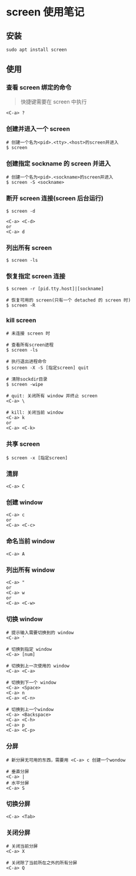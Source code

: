 # screen 使用笔记

## 安装

```shell
sudo apt install screen
```

## 使用

### 查看 screen 绑定的命令

> 快捷键需要在 screen 中执行

```
<C-a> ?
```

### 创建并进入一个 screen

```shell
# 创建一个名为<pid>.<tty>.<host>的screen并进入
$ screen
```

### 创建指定 sockname 的 screen 并进入

```shell
# 创建一个名为<pid>.<sockname>的screen并进入
$ screen -S <sockname>
```

### 断开 screen 连接(screen 后台运行)

```shell
$ screen -d
```

```
<C-a> <C-d>
or
<C-a> d
```

### 列出所有 screen

```shell
$ screen -ls
```

### 恢复指定 screen 连接

```shell
$ screen -r [pid.tty.host]|[sockname]

# 恢复可用的 screen(只有一个 detached 的 screen 时)
$ screen -R
```

### kill screen

```shell
# 未连接 screen 时

# 查看所有screen进程
$ screen -ls

# 执行退出进程命令
$ screen -X -S [指定screen] quit

# 清除sockdir目录
$ screen -wipe
```

```
# quit: 关闭所有 window 并终止 screen
<C-a> \

# kill: 关闭当前 window
<C-a> k
or
<C-a> <C-k>
```

### 共享 screen

```shell
$ screen -x [指定screen]
```

### 清屏

```
<C-a> C
```

### 创建 window

```
<C-a> c
or
<C-a> <C-c>
```

### 命名当前 window

```
<C-a> A
```

### 列出所有 window

```
<C-a> "
or
<C-a> w
or
<C-a> <C-w>
```

### 切换 window

```
# 提示输入需要切换到的 window
<C-a> '

# 切换到指定 window
<C-a> [num]

# 切换到上一次使用的 window
<C-a> <C-a>

# 切换到下一个 window
<C-a> <Space>
<C-a> n
<C-a> <C-n>

# 切换到上一个window
<C-a> <Backspace>
<C-a> <C-h>
<C-a> p
<C-a> <C-p>
```

### 分屏

```
# 新分屏无可用的东西，需要用 <C-a> c 创建一个wondow

# 垂直分屏
<C-a> |
# 水平分屏
<C-a> S
```

### 切换分屏

```
<C-a> <Tab>
```

### 关闭分屏

```
# 关闭当前分屏
<C-a> X

# 关闭除了当前所在之外的所有分屏
<C-a> Q
```

